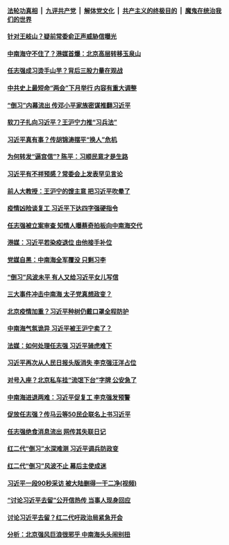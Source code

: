 ####  [法轮功真相](../../../../basic/blob/master/README.md?t=04191801) &nbsp;|&nbsp; [九评共产党](../../../../9ping.md/blob/master/README.md?t=04191801) &nbsp;|&nbsp; [解体党文化](../../../../jtdwh.md/blob/master/README.md?t=04191801)  &nbsp;|&nbsp; [共产主义的终极目的](../../../../gczydzjmd.md/blob/master/README.md?t=04191801) &nbsp;|&nbsp; [魔鬼在统治我们的世界](../../../../mgztzwmdsj.md/blob/master/README.md?t=04191801) 

#### [针对王岐山？疑前常委俞正声威胁信曝光](../pages/prog1138/a102826157.md?t=04191801) 

#### [中南海守不住了？港媒首爆：北京高层转移玉泉山](../pages/prog1138/a102825887.md?t=04191801) 

#### [任志强成习烫手山芋？背后三股力量在观战](../pages/prog1138/a102825255.md?t=04191801) 

#### [中共史上最短命“两会”下月举行 内容有重大调整](../pages/prog1138/a102825045.md?t=04191801) 

#### [“倒习”内幕流出 传邓小平家族密谋推翻习近平](../pages/prog1138/a102822757.md?t=04191801) 

#### [软刀子扎向习近平？王沪宁力推“习兵法”](../pages/prog1138/a102822085.md?t=04191801) 

#### [习近平真有事？传胡锦涛摆平“换人”危机](../pages/prog1138/a102822027.md?t=04191801) 

#### [为何转发“逼宫信”? 陈平：习顺民意才是生路](../pages/prog1138/a102820695.md?t=04191801) 

#### [习近平有不祥预感？常委会上发表罕见言论](../pages/prog1138/a102820004.md?t=04191801) 

#### [前人大教授：王沪宁的馊主意 把习近平吹晕了](../pages/prog1138/a102820082.md?t=04191801) 

#### [疫情凶险谈复工 习近平下达四字强硬指令](../pages/prog1138/a102819167.md?t=04191801) 

#### [任志强被立案审查 知情人曝蔡奇拍板向中南海交代](../pages/prog1138/a102818252.md?t=04191801) 

#### [港媒：习近平若染疫退位 由他接手补位](../pages/prog1138/a102817660.md?t=04191801) 

#### [党媒自黑：中南海全军覆没 只剩习李](../pages/prog1138/a102816891.md?t=04191801) 

#### [“倒习”风波未平 有人又给习近平女儿写信](../pages/prog1138/a102816223.md?t=04191801) 

#### [三大事件冲击中南海 太子党真想政变？](../pages/prog1138/a102816175.md?t=04191801) 

#### [北京疫情加重？习近平种树仍戴口罩全程防护](../pages/prog1138/a102815546.md?t=04191801) 

#### [中南海气氛诡异 习近平被王沪宁卖了？](../pages/prog1138/a102813991.md?t=04191801) 

#### [法媒：如何处理任志强 习近平骑虎难下](../pages/prog1138/a102813297.md?t=04191801) 

#### [习近平再次从人民日报头版消失 李克强汪洋占位](../pages/prog1138/a102813010.md?t=04191801) 

#### [对号入座？北京私车挂“流氓下台”字牌 公安急了](../pages/prog1138/a102812554.md?t=04191801) 

#### [中南海进退两难：习近平促复工 李克强发预警](../pages/prog1138/a102812306.md?t=04191801) 

#### [促放任志强？传马云等50民企联名上书习近平](../pages/prog1138/a102809652.md?t=04191801) 

#### [任志强绝食消息流出 网传其失联日记](../pages/prog1138/a102809467.md?t=04191801) 

#### [红二代“倒习”水深难测 习近平调兵防政变](../pages/prog1138/a102807907.md?t=04191801) 

#### [红二代“倒习”风波不止 幕后主使成迷](../pages/prog1138/a102806878.md?t=04191801) 

#### [习近平一段90秒采访 被大陆删得一干二净(视频)](../pages/prog1138/a102806160.md?t=04191801) 

#### [“讨论习近平去留”公开信热传 当事人现身回应](../pages/prog1138/a102806065.md?t=04191801) 

#### [讨论习近平去留？红二代吁政治局紧急开会](../pages/prog1138/a102805636.md?t=04191801) 

#### [分析：北京强风巨浪很邪乎 中南海头头闹别扭](../pages/prog1138/a102805501.md?t=04191801) 

